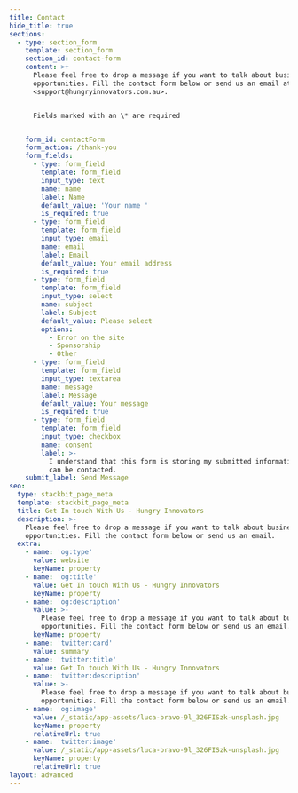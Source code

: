 ```yaml
---
title: Contact
hide_title: true
sections:
  - type: section_form
    template: section_form
    section_id: contact-form
    content: >+
      Please feel free to drop a message if you want to talk about business
      opportunities. Fill the contact form below or send us an email at
      <support@hungryinnovators.com.au>.


      Fields marked with an \* are required


    form_id: contactForm
    form_action: /thank-you
    form_fields:
      - type: form_field
        template: form_field
        input_type: text
        name: name
        label: Name
        default_value: 'Your name '
        is_required: true
      - type: form_field
        template: form_field
        input_type: email
        name: email
        label: Email
        default_value: Your email address
        is_required: true
      - type: form_field
        template: form_field
        input_type: select
        name: subject
        label: Subject
        default_value: Please select
        options:
          - Error on the site
          - Sponsorship
          - Other
      - type: form_field
        template: form_field
        input_type: textarea
        name: message
        label: Message
        default_value: Your message
        is_required: true
      - type: form_field
        template: form_field
        input_type: checkbox
        name: consent
        label: >-
          I understand that this form is storing my submitted information so I
          can be contacted.
    submit_label: Send Message
seo:
  type: stackbit_page_meta
  template: stackbit_page_meta
  title: Get In touch With Us - Hungry Innovators
  description: >-
    Please feel free to drop a message if you want to talk about business
    opportunities. Fill the contact form below or send us an email.
  extra:
    - name: 'og:type'
      value: website
      keyName: property
    - name: 'og:title'
      value: Get In touch With Us - Hungry Innovators
      keyName: property
    - name: 'og:description'
      value: >-
        Please feel free to drop a message if you want to talk about business
        opportunities. Fill the contact form below or send us an email.
      keyName: property
    - name: 'twitter:card'
      value: summary
    - name: 'twitter:title'
      value: Get In touch With Us - Hungry Innovators
    - name: 'twitter:description'
      value: >-
        Please feel free to drop a message if you want to talk about business
        opportunities. Fill the contact form below or send us an email.
    - name: 'og:image'
      value: /_static/app-assets/luca-bravo-9l_326FISzk-unsplash.jpg
      keyName: property
      relativeUrl: true
    - name: 'twitter:image'
      value: /_static/app-assets/luca-bravo-9l_326FISzk-unsplash.jpg
      keyName: property
      relativeUrl: true
layout: advanced
---
```

